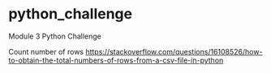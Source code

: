 # python_challenge
Module 3 Python Challenge

Count number of rows
https://stackoverflow.com/questions/16108526/how-to-obtain-the-total-numbers-of-rows-from-a-csv-file-in-python

